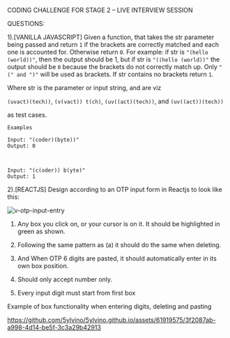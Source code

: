 CODING CHALLENGE FOR STAGE 2 – LIVE INTERVIEW SESSION 

QUESTIONS: 

1).[VANILLA JAVASCRIPT] Given a function, that takes the str parameter being passed and return `1` if the brackets are correctly matched and each one is accounted for. Otherwise return `0`. For example: if str is `"(hello (world))"`, then the output should be 1, but if str is `"((hello (world))"` the output should be `0` because the brackets do not correctly match up. Only `"(" and ")"` will be used as brackets. If str contains no brackets return `1`.  

Where str is the parameter or input string, and are viz  

```(uvact)(tech))```, ```(v(vact)) t(ch)```, ```(uv((act)(tech))```, and ```(uv((act))(tech))```

as test cases. 

```
Examples 

Input: "(coder)(byte))" 
Output: 0 

 

Input: "(c(oder)) b(yte)" 
Output: 1
```


2).[REACTJS] Design according to an OTP input form in Reactjs to look like this: 


![v-otp-input-entry](https://github.com/5ylvino/5ylvino.github.io/assets/61919575/25c4deb2-4620-4927-b11f-81e8d586eb92)


1. Any box you click on, or your cursor is on it. It should be highlighted in green as shown. 
 
1. Following the same pattern as (a) it should do the same when deleting. 

1. And When OTP 6 digits are pasted, it should automatically enter in its own box position. 

1. Should only accept number only.  

1. Every input digit must start from first box

Example of box functionality when entering digits, deleting and pasting

https://github.com/5ylvino/5ylvino.github.io/assets/61919575/3f2087ab-a998-4d14-be5f-3c3a29b42913


